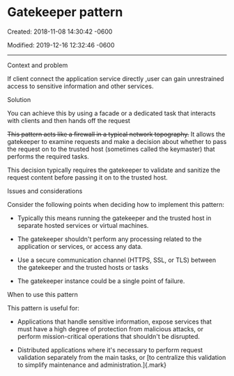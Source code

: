 # Gatekeeper pattern

Created: 2018-11-08 14:30:42 -0600

Modified: 2019-12-16 12:32:46 -0600

---

Context and problem

If client connect the application service directly ,user can gain unrestrained access to sensitive information and other services.

Solution

You can achieve this by using a facade or a dedicated task that interacts with clients and then hands off the request



~~This pattern acts like a firewall in a typical network topography.~~ It allows the gatekeeper to examine requests and make a decision about whether to pass the request on to the trusted host (sometimes called the keymaster) that performs the required tasks.



This decision typically requires the gatekeeper to validate and sanitize the request content before passing it on to the trusted host.

Issues and considerations

Consider the following points when deciding how to implement this pattern:



- Typically this means running the gatekeeper and the trusted host in separate hosted services or virtual machines.



- The gatekeeper shouldn't perform any processing related to the application or services, or access any data.



- Use a secure communication channel (HTTPS, SSL, or TLS) between the gatekeeper and the trusted hosts or tasks





- The gatekeeper instance could be a single point of failure.

When to use this pattern

This pattern is useful for:

- Applications that handle sensitive information, expose services that must have a high degree of protection from malicious attacks, or perform mission-critical operations that shouldn't be disrupted.



- Distributed applications where it's necessary to perform request validation separately from the main tasks, or [to centralize this validation to simplify maintenance and administration.]{.mark}
